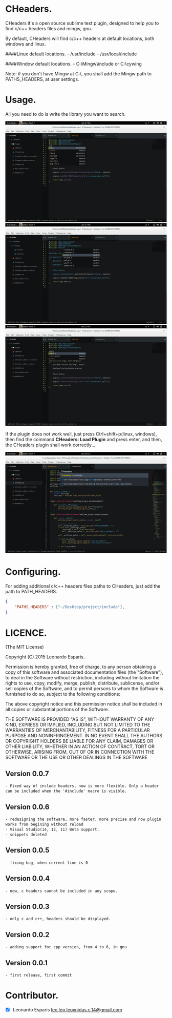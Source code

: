 CHeaders.
==========

CHeaders it's a open source sublime text plugin, designed 
to help you to find c/c++ headers files and mingw, gnu.

By default, CHeaders will find c/c++ headers at default 
locations, both windows and linux.

####Linux default locations.
	- /usr/include
	- /usr/local/include

####Window default locations.
	- C:\\Mingw\\include or C:\\cywing

Note: if you don't have Mingw at C:\\, you shall add the Mingw path 
to PATHS_HEADERS, at user settings.

Usage.
======

All you need to do is write the library you want to search.

![example_complention](./images/img2.png)
![example_complention2](./images/img3.png)
![example_complention3](./images/img4.png)

If the plugin does not work well, just press Ctrl+shift+p(linux, windows), then
find the command **CHeaders: Load Plugin** and press enter, and then, the CHeaders 
plugin shall work correctly...

![example](./images/img.png)


Configuring.
============

For adding additional c/c++ headers files paths
to CHeaders, just add the path to PATH_HEADERS.

```json
{
    "PATHS_HEADERS" : ["~/Desktop/project/include"],
}
```

LICENCE.
========

(The MIT License)

Copyright (C) 2015 Leonardo Esparis.

Permission is hereby granted, free of charge, to any person obtaining a copy
of this software and associated documentation files (the "Software"), to deal
in the Software without restriction, including without limitation the rights
to use, copy, modify, merge, publish, distribute, sublicense, and/or sell
copies of the Software, and to permit persons to whom the Software is
furnished to do so, subject to the following conditions:

The above copyright notice and this permission notice shall be included in
all copies or substantial portions of the Software.

THE SOFTWARE IS PROVIDED "AS IS", WITHOUT WARRANTY OF ANY KIND, EXPRESS OR
IMPLIED, INCLUDING BUT NOT LIMITED TO THE WARRANTIES OF MERCHANTABILITY,
FITNESS FOR A PARTICULAR PURPOSE AND NONINFRINGEMENT. IN NO EVENT SHALL THE
AUTHORS OR COPYRIGHT HOLDERS BE LIABLE FOR ANY CLAIM, DAMAGES OR OTHER
LIABILITY, WHETHER IN AN ACTION OF CONTRACT, TORT OR OTHERWISE, ARISING FROM,
OUT OF OR IN CONNECTION WITH THE SOFTWARE OR THE USE OR OTHER DEALINGS IN THE
SOFTWARE

Version 0.0.7
-------------
	- Fixed way of include headers, now is more flexible. Only a header can be included when the '#include' macro is visible.

Version 0.0.6
-------------
	- redesigning the software, more faster, more precise and now plugin works from begining without reload
	- Visual Studio(14, 12, 11) Beta support.
	- snippets deleted

Version 0.0.5
-------------
	- fixing bug, when current line is 0

Version 0.0.4
-------------
	- now, c headers cannot be included in any scope. 

Version 0.0.3
-------------
	- only c and c++, headers should be displayed. 

Version 0.0.2
-------------	
	- adding support for cpp version, from 4 to 6, in gnu

Version 0.0.1
-------------
	- first release, first commit


Contributor.
============
- [x] Leonardo Esparis  leo.leo.leoxnidas.c.14@gmail.com
